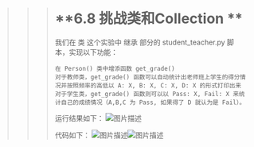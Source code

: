 >>> #  **6.8 挑战类和Collection ** 
>>> 我们在 类 这个实验中 继承 部分的 student_teacher.py 脚本，实现以下功能：
>>>
>>>     在 Person() 类中增添函数 get_grade()
>>>     对于教师类，get_grade() 函数可以自动统计出老师班上学生的得分情况并按照频率的高低以 A: X, B: X, C: X, D: X 的形式打印出来
>>>     对于学生类，get_grade() 函数则可以以 Pass: X, Fail: X 来统计自己的成绩情况（A,B,C 为 Pass, 如果得了 D 就认为是 Fail）。
>>>
>>> 运行结果如下：
>>> ![图片描述](https://dn-simplecloud.shiyanlou.com/courses/uid1080407-20190610-1560173921760)
>>>
>>> 代码如下：
>>> ![图片描述](https://dn-simplecloud.shiyanlou.com/courses/uid1080407-20190610-1560173953002)![图片描述](https://dn-simplecloud.shiyanlou.com/courses/uid1080407-20190610-1560173961843)